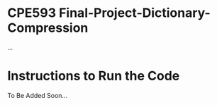 # CPE593 Final-Project-Dictionary-Compression

...

# Instructions to Run the Code

To Be Added Soon...